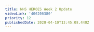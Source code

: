 ```yaml
---
title: NHS HEROES Week 2 Update
videoLink: '406206380'
priority: 12
publishedDate: 2020-04-10T13:45:08.440Z
---
```

